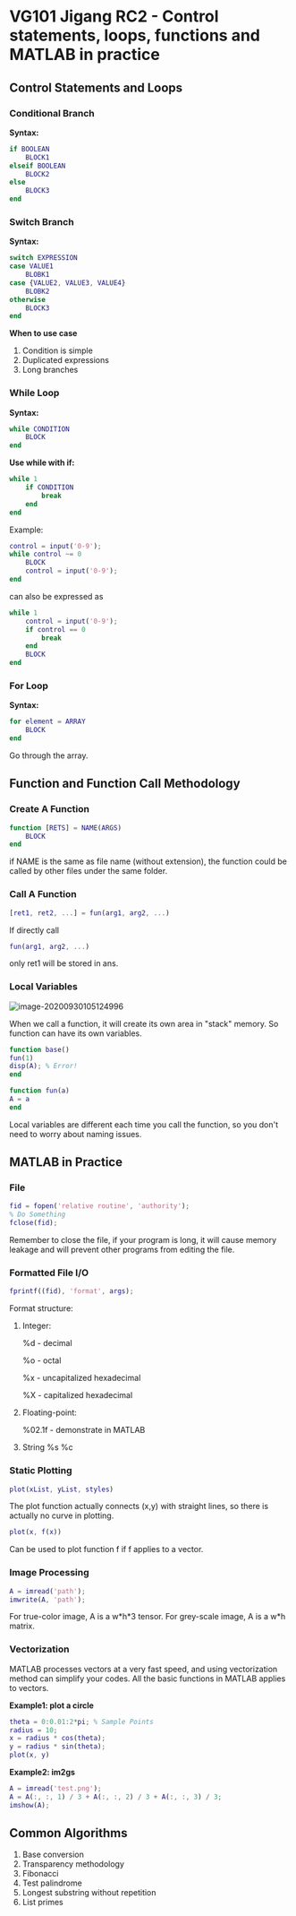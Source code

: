 # VG101 Jigang RC2 - Control statements, loops, functions and MATLAB in practice

## Control Statements and Loops

### Conditional Branch

**Syntax:** 

```matlab
if BOOLEAN
	BLOCK1
elseif BOOLEAN
	BLOCK2
else
	BLOCK3
end
```

### Switch Branch

**Syntax:**

```matlab
switch EXPRESSION
case VALUE1
	BLOBK1
case {VALUE2, VALUE3, VALUE4}
	BLOBK2
otherwise
	BLOCK3
end
```

**When to use case**

1. Condition is simple
2. Duplicated expressions
3. Long branches

### While Loop

**Syntax:**

```matlab
while CONDITION
	BLOCK
end
```

**Use while with if:**

```matlab
while 1
	if CONDITION
		break
	end
end
```

Example: 

```matlab
control = input('0-9');
while control ~= 0
	BLOCK
	control = input('0-9');
end
```

can also be expressed as

```matlab
while 1
	control = input('0-9');
	if control == 0
		break
	end
	BLOCK
end
```

### For Loop

**Syntax:**

```matlab
for element = ARRAY
	BLOCK
end
```

Go through the array.

## Function and Function Call Methodology

### Create A Function

```matlab
function [RETS] = NAME(ARGS)
	BLOCK
end
```

if NAME is the same as file name (without extension), the function could be called by other files under the same folder.

### Call A Function

```matlab
[ret1, ret2, ...] = fun(arg1, arg2, ...)
```

If directly call

```matlab
fun(arg1, arg2, ...)
```

only ret1 will be stored in ans.

### Local Variables

![image-20200930105124996](C:\Users\22490\AppData\Roaming\Typora\typora-user-images\image-20200930105124996.png)

When we call a function, it will create its own area in "stack" memory. So function can have its own variables.

```matlab
function base()
fun(1)
disp(A); % Error!
end

function fun(a)
A = a
end
```

Local variables are different each time you call the function, so you don't need to worry about naming issues.

## MATLAB in Practice

### File

```matlab
fid = fopen('relative routine', 'authority');
% Do Something
fclose(fid);
```

Remember to close the file, if your program is long, it will cause memory leakage and will prevent other programs from editing the file.

### Formatted File I/O

```matlab
fprintf((fid), 'format', args);
```

Format structure:

1. Integer:

   %d - decimal

   %o - octal

   %x - uncapitalized hexadecimal

   %X - capitalized hexadecimal

2. Floating-point:

   %02.1f - demonstrate in MATLAB

3. String %s %c

### Static Plotting

```matlab
plot(xList, yList, styles)
```

The plot function actually connects (x,y) with straight lines, so there is actually no curve in plotting.

```matlab
plot(x, f(x))
```

Can be used to plot function f if f applies to a vector.

### Image Processing

```matlab
A = imread('path');
imwrite(A, 'path');
```

For true-color image, A is a w\*h\*3 tensor. For grey-scale image, A is a w\*h matrix.

### Vectorization

MATLAB processes vectors at a very fast speed, and using vectorization method can simplify your codes. All the basic functions in MATLAB applies to vectors.

**Example1: plot a circle**

```matlab
theta = 0:0.01:2*pi; % Sample Points
radius = 10;
x = radius * cos(theta);
y = radius * sin(theta);
plot(x, y)
```

**Example2: im2gs**

```matlab
A = imread('test.png');
A = A(:, :, 1) / 3 + A(:, :, 2) / 3 + A(:, :, 3) / 3;
imshow(A);
```

## Common Algorithms

1. Base conversion
2. Transparency methodology
3. Fibonacci
4. Test palindrome
5. Longest substring without repetition
6. List primes

